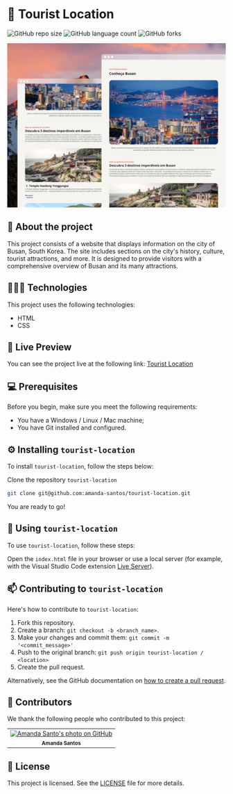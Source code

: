 # 🚠 Tourist Location

![GitHub repo size](https://img.shields.io/github/repo-size/amanda-santos/tourist-location?style=for-the-badge)
![GitHub language count](https://img.shields.io/github/languages/count/amanda-santos/tourist-location?style=for-the-badge)
![GitHub forks](https://img.shields.io/github/forks/amanda-santos/tourist-location?style=for-the-badge)

<img src="assets/cover.png" alt="Preview image of the project Tourist Location containing the website page.">

## 📝 About the project

This project consists of a website that displays information on the city of Busan, South Korea. The site includes sections on the city's history, culture, tourist attractions, and more. It is designed to provide visitors with a comprehensive overview of Busan and its many attractions.

## 👩🏻‍💻 Technologies

This project uses the following technologies:

- HTML
- CSS

## 👀 Live Preview

You can see the project live at the following link: [Tourist Location](https://amanda-santos.github.io/tourist-location/)

## 💻 Prerequisites

Before you begin, make sure you meet the following requirements:

- You have a Windows / Linux / Mac machine;
- You have Git installed and configured.

## ⚙️ Installing `tourist-location`

To install `tourist-location`, follow the steps below:

Clone the repository `tourist-location`

```bash
git clone git@github.com:amanda-santos/tourist-location.git
```

You are ready to go!

## 🚀 Using `tourist-location`

To use `tourist-location`, follow these steps:

Open the `index.html` file in your browser or use a local server (for example, with the Visual Studio Code extension [Live Server](https://marketplace.visualstudio.com/items?itemName=ritwickdey.LiveServer)).

## 📫 Contributing to `tourist-location`

Here's how to contribute to `tourist-location`:

1. Fork this repository.
2. Create a branch: `git checkout -b <branch_name>`.
3. Make your changes and commit them: `git commit -m '<commit_message>'`
4. Push to the original branch: `git push origin tourist-location / <location>`
5. Create the pull request.

Alternatively, see the GitHub documentation on [how to create a pull request](https://help.github.com/en/github/collaborating-with-issues-and-pull-requests/creating-a-pull-request).

## 🤝 Contributors

We thank the following people who contributed to this project:

<table>
  <tr>
    <td align="center">
      <a href="#" title="set the link title">
        <img src="https://github.com/amanda-santos.png" width="100px;" alt="Amanda Santo's photo on GitHub"/><br>
        <sub>
          <b>Amanda Santos</b>
        </sub>
      </a>
    </td>
  </tr>
</table>

## 📝 License

This project is licensed. See the [LICENSE](LICENSE.md) file for more details.
